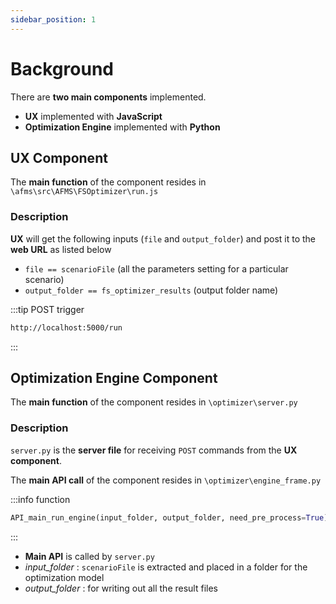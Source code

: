 ```yaml
---
sidebar_position: 1
---
```


# Background

There are **two main components** implemented.

- **UX** implemented with **JavaScript**
- **Optimization Engine** implemented with **Python**

## UX Component

The **main function** of the component resides in `\afms\src\AFMS\FSOptimizer\run.js`

### Description

**UX** will get the following inputs (`file` and `output_folder`) and post it to the **web URL** as listed below
-  `file == scenarioFile` (all the parameters setting for a particular scenario)
- `output_folder == fs_optimizer_results` (output folder name)

:::tip POST trigger
```bash
http://localhost:5000/run
```
:::

## Optimization Engine Component

The **main function** of the component resides in `\optimizer\server.py`

### Description

`server.py` is the **server file** for receiving `POST` commands from the **UX component**.

The **main API call** of the component resides in `\optimizer\engine_frame.py`

:::info function
```python
API_main_run_engine(input_folder, output_folder, need_pre_process=True)
```
:::

- **Main API** is called by `server.py`
- _input_folder_ : `scenarioFile` is extracted and placed in a folder for the optimization model
- _output_folder_ : for writing out all the result files
